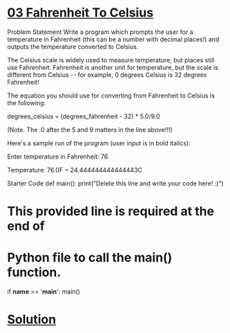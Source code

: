  # [03 Fahrenheit To Celsius](https://colab.research.google.com/drive/1p7L6XpyxC4o3TwD1QV4lP7ZBzBLUN9nN?usp=sharing)

 Problem Statement
Write a program which prompts the user for a temperature in Fahrenheit (this can be a number with decimal places!) and outputs the temperature converted to Celsius.

The Celsius scale is widely used to measure temperature, but places still use Fahrenheit. Fahrenheit is another unit for temperature, but the scale is different from Celsius -- for example, 0 degrees Celsius is 32 degrees Fahrenheit!

The equation you should use for converting from Fahrenheit to Celsius is the following:

degrees_celsius = (degrees_fahrenheit - 32) * 5.0/9.0

(Note. The .0 after the 5 and 9 matters in the line above!!!)

Here's a sample run of the program (user input is in bold italics):

Enter temperature in Fahrenheit: 76

Temperature: 76.0F = 24.444444444444443C

Starter Code
def main():
    print("Delete this line and write your code here! :)")


# This provided line is required at the end of
# Python file to call the main() function.
if __name__ == '__main__':
    main()
# [Solution](https://colab.research.google.com/drive/1p7L6XpyxC4o3TwD1QV4lP7ZBzBLUN9nN?usp=sharing)
